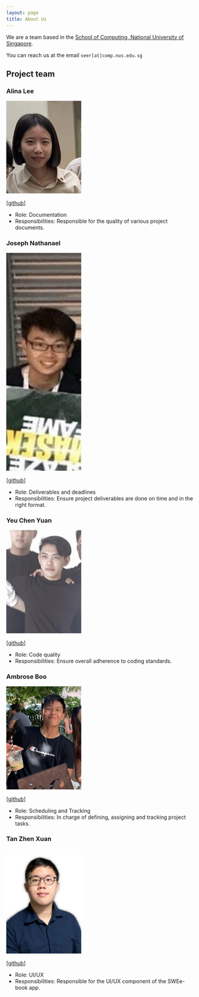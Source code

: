 ```yaml
---
layout: page
title: About Us
---
```


We are a team based in the [School of Computing, National University of Singapore](http://www.comp.nus.edu.sg).

You can reach us at the email `seer[at]comp.nus.edu.sg`

## Project team

### Alina Lee

<img src="images/alinaleehx.png" width="200px">

[[github](https://github.com/alinaleehx)]

* Role: Documentation
* Responsibilities: Responsible for the quality of various project documents.

### Joseph Nathanael

<img src="images/josephn37.png" width="200px">

[[github](http://github.com/JosephN37)]

* Role: Deliverables and deadlines
* Responsibilities: Ensure project deliverables are done on time and in the right format.

### Yeu Chen Yuan

<img src="images/cyyeu.png" width="200px">

[[github](http://github.com/cyyeu)]

* Role: Code quality
* Responsibilities: Ensure overall adherence to coding standards.

### Ambrose Boo

<img src="images/ambroseboo.png" width="200px">

[[github](https://github.com/ambroseboo)]

* Role: Scheduling and Tracking
* Responsibilities: In charge of defining, assigning and tracking project tasks.

### Tan Zhen Xuan

<img src="images/zhenxuantan.png" width="200px">

[[github](https://github.com/zhenxuantan)]

* Role: UI/UX
* Responsibilities: Responsible for the UI/UX component of the SWEe-book app.
